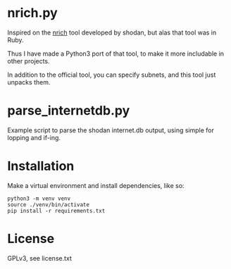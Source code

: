 # nrich.py

Inspired on the [nrich](https://gitlab.com/shodan-public/nrich) tool developed by shodan, but alas that tool was in Ruby.

Thus I have made a Python3 port of that tool, to make it more includable in other projects.

In addition to the official tool, you can specify subnets, and this tool just unpacks them.

# parse_internetdb.py

Example script to parse the shodan internet.db output, using simple for lopping and if-ing.

# Installation

Make a virtual environment and install dependencies, like so:

```
python3 -m venv venv 
source ./venv/bin/activate
pip install -r requirements.txt
```

# License
GPLv3, see license.txt